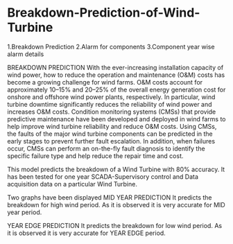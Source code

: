 # Breakdown-Prediction-of-Wind-Turbine

1.Breakdown Prediction
2.Alarm for components
3.Component year wise  alarm details

BREAKDOWN PREDICTION
With the ever-increasing installation capacity of wind power, how to reduce the operation and maintenance (O&M) costs has become a growing challenge for wind farms. O&M costs account for approximately 10–15% and 20–25% of the overall energy generation cost for onshore and offshore wind power plants, respectively. In particular, wind turbine downtime significantly reduces the reliability of wind power and increases O&M costs. Condition monitoring systems (CMSs) that provide predictive maintenance have been developed and deployed in wind farms to help improve wind turbine reliability and reduce O&M costs. Using CMSs, the faults of the major wind turbine components can be predicted in the early stages to prevent further fault escalation. In addition, when failures occur, CMSs can perform an on-the-fly fault diagnosis to identify the specific failure type and help reduce the repair time and cost.

This model predicts the breakdown of a Wind Turbine with 80% accuracy. It has been tested for one year SCADA-Supervisory control and Data acquisition data on a particular Wind Turbine.

Two graphs have been displayed 
MID YEAR PREDICTION 
It predicts the breakdown for high wind period. As it is observed it is very accurate for MID year period.

YEAR EDGE PREDICTION
It predicts the breakdown for low wind period. As it is observed it is very accurate for YEAR EDGE period. 
